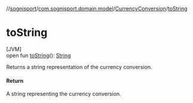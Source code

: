 //[sognisport](../../../index.md)/[com.sognisport.domain.model](../index.md)/[CurrencyConversion](index.md)/[toString](to-string.md)

# toString

[JVM]\
open fun [toString](to-string.md)(): [String](https://docs.oracle.com/javase/8/docs/api/java/lang/String.html)

Returns a string representation of the currency conversion.

#### Return

A string representing the currency conversion.

